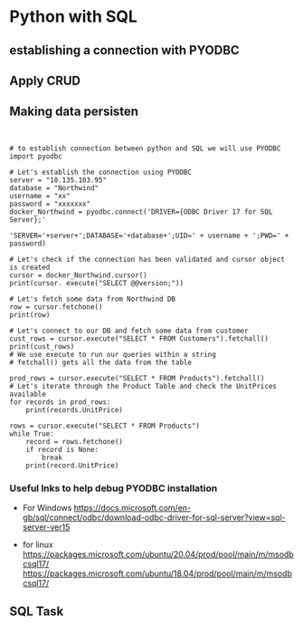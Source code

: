 # Python with SQL
## establishing a connection with PYODBC
## Apply CRUD
## Making data persisten

```


# to establish connection between python and SQL we will use PYODBC
import pyodbc

# Let's establish the connection using PYODBC
server = "18.135.103.95"
database = "Northwind"
username = "xx"
password = "xxxxxxx"
docker_Northwind = pyodbc.connect('DRIVER={ODBC Driver 17 for SQL Server};'
                                  'SERVER='+server+';DATABASE='+database+';UID=' + username + ';PWD=' + password)

# Let's check if the connection has been validated and cursor object is created
cursor = docker_Northwind.cursor()
print(cursor. execute("SELECT @@version;"))

# Let's fetch some data from Northwind DB
row = cursor.fetchone()
print(row)

# Let's connect to our DB and fetch some data from customer
cust_rows = cursor.execute("SELECT * FROM Customers").fetchall()
print(cust_rows)
# We use execute to run our queries within a string
# fetchall() gets all the data from the table

prod_rows = cursor.execute("SELECT * FROM Products").fetchall()
# Let's iterate through the Product Table and check the UnitPrices available
for records in prod_rows:
    print(records.UnitPrice)

rows = cursor.execute("SELECT * FROM Products")
while True:
    record = rows.fetchone()
    if record is None:
        break
    print(record.UnitPrice)
```
### Useful lnks to help debug PYODBC installation
- For Windows
https://docs.microsoft.com/en-gb/sql/connect/odbc/download-odbc-driver-for-sql-server?view=sql-server-ver15

- for linux
https://packages.microsoft.com/ubuntu/20.04/prod/pool/main/m/msodbcsql17/
https://packages.microsoft.com/ubuntu/18.04/prod/pool/main/m/msodbcsql17/

## SQL Task
